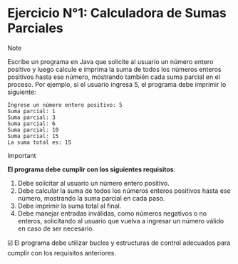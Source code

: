 # **Ejercicio N°1: Calculadora de Sumas Parciales**

> [!NOTE] 
> Escribe un programa en Java que solicite al usuario un número entero positivo y luego calcule e imprima la suma de todos los números enteros positivos hasta ese número, mostrando también cada suma parcial en el proceso. Por ejemplo, si el usuario ingresa 5, el programa debe imprimir lo siguiente:

```
Ingrese un número entero positivo: 5
Suma parcial: 1
Suma parcial: 3
Suma parcial: 6
Suma parcial: 10
Suma parcial: 15
La suma total es: 15
```

> [!IMPORTANT]
> **El programa debe cumplir con los siguientes requisitos**:
> 1. Debe solicitar al usuario un número entero positivo.
> 2. Debe calcular la suma de todos los números enteros positivos hasta ese número, mostrando la suma parcial en cada paso.
> 3. Debe imprimir la suma total al final.
> 4. Debe manejar entradas inválidas, como números negativos o no enteros, solicitando al usuario que vuelva a ingresar un número válido en caso de ser necesario.

:ballot_box_with_check: El programa debe utilizar bucles y estructuras de control adecuados para cumplir con los requisitos anteriores.
